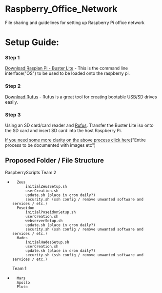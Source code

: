 # Raspberry_Office_Network
File sharing and guidelines for setting up Raspberry Pi office network

# Setup Guide:  

### Step 1
[Download Raspian Pi - Buster Lite](https://www.raspberrypi.org/downloads/raspbian/) - This is the command line interface("OS") to be used to be loaded onto the raspberry pi.

### Step 2
[Download Rufus](https://rufus.ie/) - Rufus is a great tool for creating bootable USB/SD drives easily.

### Step 3
Using an SD card/card reader and [Rufus](https://rufus.ie/). Transfer the Buster Lite iso onto the SD card and insert SD card into the host Raspberry Pi.

[If you need some more clarity on the above process click here]()("Entire process to be documented with images etc")




## Proposed Folder / File Structure
RaspberryScripts
	 Team 2 
*		Zeus
			initialZeusSetup.sh
			userCreation.sh
			update.sh (place in cron daily?)
			security.sh (ssh config / remove unwanted software and services / etc.)
		Poseidon
			initialPoseidonSetup.sh
			userCreation.sh
			webserverSetup.sh
			update.sh (place in cron daily?)
			security.sh (ssh config / remove unwanted software and services / etc.)
		Hades
			initialHadesSetup.sh
			userCreation.sh
			update.sh (place in cron daily?)
			security.sh (ssh config / remove unwanted software and services / etc.)
	Team 1
*		Mars
		Apollo
		Pluto
